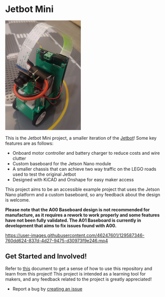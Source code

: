 # Jetbot Mini

<p align="left">
<img src=/assets/images/Jetbot_Mini_v9_Inner_cropped.jpg height="350px"/>
</p>

This is the Jetbot Mini project, a smaller iteration of the [Jetbot](https://github.com/NVIDIA-AI-IOT/jetbot)! Some key features are as follows:
* Onboard motor controller and battery charger to reduce costs and wire clutter
* Custom baseboard for the Jetson Nano module
* A smaller chassis that can achieve two way traffic on the LEGO roads used to test the original Jetbot
* Designed with KiCAD and Onshape for easy maker access

This project aims to be an accessible example project that uses the Jetson Nano platform and a custom baseboard, so any feedback about the design is welcome. 

**Please note that the A00 Baseboard design is not recommended for manufacture, as it requires a rework to work properly and some features have not been fully validated. The A01 Baseboard is currently in development that aims to fix issues found with A00.**

https://user-images.githubusercontent.com/46247601/129587346-760dd624-837d-4d27-9475-d30973f9e246.mp4

## Get Started and Involved!

Refer to [this](https://github.com/NVIDIA-AI-IOT/jetbot_mini/blob/main/docs/getting_started_with_A00.md) document to get a sense of how to use this repository and learn from this project!
This project is intended as a learning tool for makers, and any feedback related to the project is greatly appreciated!
* Report a bug by [creating an issue](https://github.com/NVIDIA-AI-IOT/jetbot_mini/issues)
